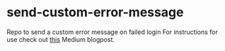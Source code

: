# send-custom-error-message
Repo to send a custom error message on failed login
For instructions for use check out [this](https://www.example.com) Medium blogpost.
